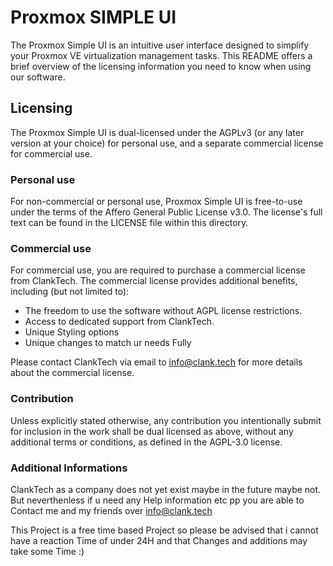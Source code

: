 # Proxmox SIMPLE UI

The Proxmox Simple UI is an intuitive user interface designed to simplify your Proxmox VE virtualization management tasks. This README offers a brief overview of the licensing information you need to know when using our software.

## Licensing

The Proxmox Simple UI is dual-licensed under the AGPLv3 (or any later version at your choice) for personal use, and a separate commercial license for commercial use.

### Personal use

For non-commercial or personal use, Proxmox Simple UI is free-to-use under the terms of the Affero General Public License v3.0. The license's full text can be found in the LICENSE file within this directory.

### Commercial use

For commercial use, you are required to purchase a commercial license from ClankTech. The commercial license provides additional benefits, including (but not limited to):

- The freedom to use the software without AGPL license restrictions.
- Access to dedicated support from ClankTech.
- Unique Styling options
- Unique changes to match ur needs Fully 

Please contact ClankTech via email to info@clank.tech for more details about the commercial license.

### Contribution

Unless explicitly stated otherwise, any contribution you intentionally submit for inclusion in the work shall be dual licensed as above, without any additional terms or conditions, as defined in the AGPL-3.0 license.


### Additional Informations

ClankTech as a company does not yet exist maybe in the future maybe not.
But neverthenless if u need any Help information etc pp you are able to Contact me and my friends over info@clank.tech

This Project is a free time based Project so please be advised that i cannot have a reaction Time of under 24H and that Changes and additions may take some Time :) 
